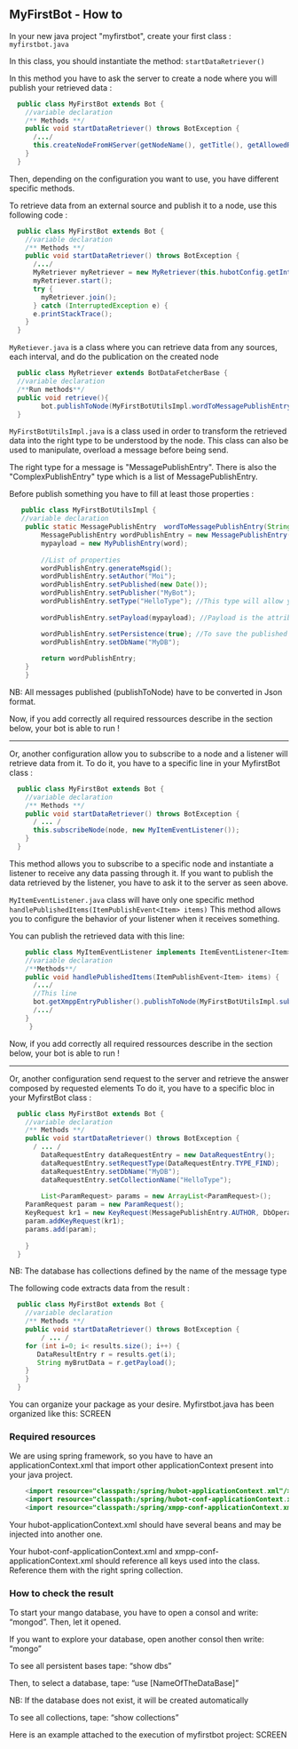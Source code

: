 MyFirstBot - How to
-------------------

In your new java project "myfirstbot", create your first class : `myfirstbot.java`

In this class, you should instantiate the method: `startDataRetriever()`

In this method you have to ask the server to create a node where you will publish your retrieved data :

``` java
  public class MyFirstBot extends Bot {
    //variable declaration
    /** Methods **/
    public void startDataRetriever() throws BotException {
      /.../
      this.createNodeFromHServer(getNodeName(), getTitle(), getAllowedRosterGroups());
    }
  }
```

Then, depending on the configuration you want to use, you have different specific methods.

To retrieve data from an external source and publish it to a node, use this following code :

``` java
  public class MyFirstBot extends Bot {
    //variable declaration
    /** Methods **/
    public void startDataRetriever() throws BotException {
      /.../
      MyRetriever myRetriever = new MyRetriever(this.hubotConfig.getInterval(), this);
      myRetriever.start();
      try {
        myRetriever.join(); 
      } catch (InterruptedException e) {
      e.printStackTrace();
    }
  }
```

`MyRetiever.java` is a class where you can retrieve data from any sources, each interval, and do the publication 
on the created node

``` java
  public class MyRetriever extends BotDataFetcherBase {
  //variable declaration
  /**Run methods**/
  public void retrieve(){
		bot.publishToNode(MyFirstBotUtilsImpl.wordToMessagePublishEntry(data), bot.getNodeName());		
  }
```

`MyFirstBotUtilsImpl.java` is a class used in order to transform the retrieved data into the right type to be understood 
by the node. This class can also be used to manipulate, overload a message before being send.

The right type for a message is "MessagePublishEntry". 
There is also the "ComplexPublishEntry" type which is a list of MessagePublishEntry.

Before publish something you have to fill at least those properties :

``` java
   public class MyFirstBotUtilsImpl {
   //variable declaration
	public static MessagePublishEntry  wordToMessagePublishEntry(String word) {
	    MessagePublishEntry wordPublishEntry = new MessagePublishEntry();
	    mypayload = new MyPublishEntry(word);
	    	
	    //List of properties
	    wordPublishEntry.generateMsgid();
	    wordPublishEntry.setAuthor("Moi");
	    wordPublishEntry.setPublished(new Date());
	    wordPublishEntry.setPublisher("MyBot");
	    wordPublishEntry.setType("HelloType"); //This type will allow you to re-find the published message.
	        
	    wordPublishEntry.setPayload(mypayload); //Payload is the attribute that contain the message description.

	    wordPublishEntry.setPersistence(true); //To save the published data
	    wordPublishEntry.setDbName("MyDB");
	        
	    return wordPublishEntry;
	}
    }
```

NB: All messages published (publishToNode) have to be converted in Json format.

Now, if you add correctly all required ressources describe in the section below, your bot is able to run !

___
Or, another configuration allow you to subscribe to a node and a listener will retrieve data from it.
To do it, you have to a specific line in your MyfirstBot class :

``` java
  public class MyFirstBot extends Bot {
    //variable declaration
    /** Methods **/
    public void startDataRetriever() throws BotException {
      /	... /
      this.subscribeNode(node, new MyItemEventListener());
    }
  }
```

This method allows you to subscribe to a specific node and instantiate a listener to receive any data passing through it.
If you want to publish the data retrieved by the listener, you have to ask it to the server as seen above.

`MyItemEventListener.java` class will have only one specific method `handlePublishedItems(ItemPublishEvent<Item> items)`
This method allows you to configure the behavior of your listener when it receives something.

You can publish the retrieved data with this line:

``` java
    public class MyItemEventListener implements ItemEventListener<Item> {
	//variable declaration
	/**Methods**/
	public void handlePublishedItems(ItemPublishEvent<Item> items) {
	  /.../
	  //This line
	  bot.getXmppEntryPublisher().publishToNode(MyFirstBotUtilsImpl.subscribedDataToMessagePublishEntry(entry), bot.getNodeName());
	  /.../
	}
     }
```

Now, if you add correctly all required ressources describe in the section below, your bot is able to run !

___
Or, another configuration send request to the server and retrieve the answer composed by requested elements
To do it, you have to a specific bloc in your MyfirstBot class :

``` java
  public class MyFirstBot extends Bot {
    //variable declaration
    /** Methods **/
    public void startDataRetriever() throws BotException {
      /	... /
      	DataRequestEntry dataRequestEntry = new DataRequestEntry();
      	dataRequestEntry.setRequestType(DataRequestEntry.TYPE_FIND);
    	dataRequestEntry.setDbName("MyDB");
    	dataRequestEntry.setCollectionName("HelloType");
	    	
    	List<ParamRequest> params = new ArrayList<ParamRequest>();
   	ParamRequest param = new ParamRequest();
   	KeyRequest kr1 = new KeyRequest(MessagePublishEntry.AUTHOR, DbOperator.EQUAL, "Moi");
   	param.addKeyRequest(kr1);
   	params.add(param);
      	
    }
  }
```

NB: The database has collections defined by the name of the message type 

The following code extracts data from the result : 

``` java
  public class MyFirstBot extends Bot {
    //variable declaration
    /** Methods **/
    public void startDataRetriever() throws BotException {
      	/ ... /
	for (int i=0; i< results.size(); i++) {
	   DataResultEntry r = results.get(i);
	   String myBrutData = r.getPayload();
	}	
    }
  }
```

You can organize your package as your desire. Myfirstbot.java has been organized like this: SCREEN


### Required resources

We are using spring framework, so you have to have an applicationContext.xml that import other applicationContext 
present into your java project.

``` java
	<import resource="classpath:/spring/hubot-applicationContext.xml"/>
	<import resource="classpath:/spring/hubot-conf-applicationContext.xml"/>
	<import resource="classpath:/spring/xmpp-conf-applicationContext.xml"/>
```

Your hubot-applicationContext.xml should have several beans and may be injected into another one.

Your hubot-conf-applicationContext.xml and xmpp-conf-applicationContext.xml should reference all keys used into the class. Reference them with the right spring collection. 

### How to check the result

To start your mango database, you have to open a consol and write: “mongod”. Then, let it opened.

If you want to explore your database, open another consol then write: “mongo”

To see all persistent bases tape: “show dbs”

Then, to select a database, tape: “use [NameOfTheDataBase]”

NB: If the database does not exist, it will be created automatically

To see all collections, tape: “show collections”

Here is an example attached to the execution of myfirstbot project: SCREEN
